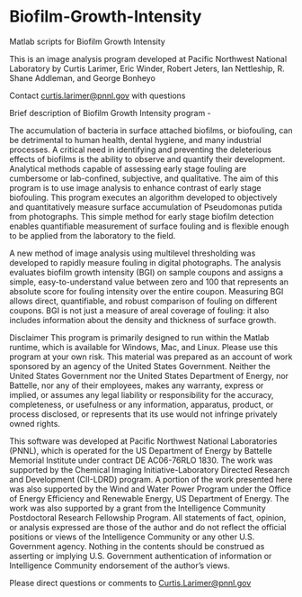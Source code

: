 # Biofilm-Growth-Intensity
Matlab scripts for Biofilm Growth Intensity

This is an image analysis program developed at Pacific Northwest National Laboratory by Curtis Larimer, Eric Winder, Robert Jeters, Ian Nettleship, R. Shane Addleman, and George Bonheyo

Contact curtis.larimer@pnnl.gov with questions

Brief description of Biofilm Growth Intensity program - 

The accumulation of bacteria in surface attached biofilms, or biofouling, can be detrimental to human health, dental hygiene, and many industrial processes. A critical need in identifying and preventing the deleterious effects of biofilms is the ability to observe and quantify their development. Analytical methods capable of assessing early stage fouling are cumbersome or lab-confined, subjective, and qualitative. The aim of this program is to use image analysis to enhance contrast of early stage biofouling. This program executes an algorithm developed to objectively and quantitatively measure surface accumulation of Pseudomonas putida from photographs. This simple method for early stage biofilm detection enables quantifiable measurement of surface fouling and is flexible enough to be applied from the laboratory to the field. 

A new method of image analysis using multilevel thresholding was developed to rapidly measure fouling in digital photographs. The analysis evaluates biofilm growth intensity (BGI) on sample coupons and assigns a simple, easy-to-understand value between zero and 100 that represents an absolute score for fouling intensity over the entire coupon. Measuring BGI allows direct, quantifiable, and robust comparison of fouling on different coupons. BGI is not just a measure of areal coverage of fouling: it also includes information about the density and thickness of surface growth.

Disclaimer
This program is primarily designed to run within the Matlab runtime, which is available for Windows, Mac, and Linux. Please use this program at your own risk. This material was prepared as an account of work sponsored by an agency of the United States Government. Neither the United States Government nor the United States Department of Energy, nor Battelle, nor any of their employees, makes any warranty, express or implied, or assumes any legal liability or responsibility for the accuracy, completeness, or usefulness or any information, apparatus, product, or process disclosed, or represents that its use would not infringe privately owned rights.

This software was developed at Pacific Northwest National Laboratories (PNNL), which is operated for the US Department of Energy by Battelle Memorial Institute under contract DE AC06-76RLO 1830. The work was supported by the Chemical Imaging Initiative-Laboratory Directed Research and Development (CII-LDRD) program. A portion of the work presented here was also supported by the Wind and Water Power Program under the Office of Energy Efficiency and Renewable Energy, US Department of Energy. The work was also supported by a grant from the Intelligence Community Postdoctoral Research Fellowship Program.  All statements of fact, opinion, or analysis expressed are those of the author and do not reflect the official positions or views of the Intelligence Community or any other U.S. Government agency.  Nothing in the contents should be construed as asserting or implying U.S. Government authentication of information or Intelligence Community endorsement of the author’s views.

Please direct questions or comments to Curtis.Larimer@pnnl.gov
